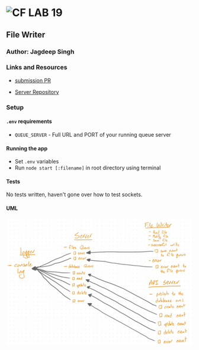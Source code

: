 ![CF](http://i.imgur.com/7v5ASc8.png) LAB 19
=================================================

## File Writer

### Author: Jagdeep Singh

### Links and Resources
* [submission PR](https://github.com/401-advanced-javascript-js/lab-19-file-writer/pull/1)

* [Server Repository]()

### Setup
#### `.env` requirements

* `QUEUE_SERVER` - Full URL and PORT of your running queue server


#### Running the app
* Set `.env` variables
* Run `node start [:filename]` in root directory using terminal

  
#### Tests
No tests written, haven't gone over how to test sockets.

#### UML

![UML](assets/uml.jpeg)